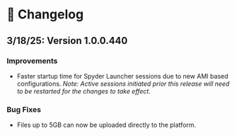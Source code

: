 # 📝 Changelog

## 3/18/25: Version 1.0.0.440
### Improvements 
- Faster startup time for Spyder Launcher sessions due to new AMI based configurations.
  *Note: Active sessions initiated prior this release will need to be restarted for the changes to take effect.*

### Bug Fixes 
- Files up to 5GB can now be uploaded directly to the platform.

